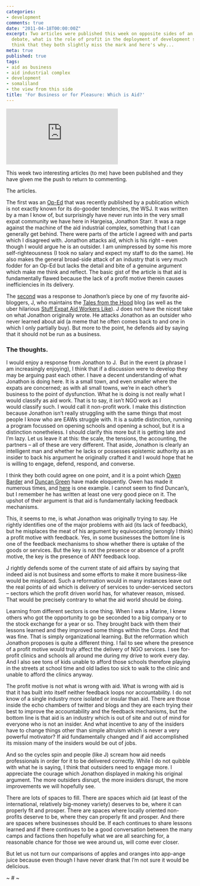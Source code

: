 ```yaml
---
categories:
- development
comments: true
date: "2011-04-18T00:00:00Z"
excerpt: Two articles were published this week on opposite sides of an interesting
  debate, what is the role of profit in the deployment of development services? I
  think that they both slightly miss the mark and here's why...
meta: true
published: true
tags:
- aid as business
- aid industrial complex
- development
- somaliland
- the view from this side
title: 'For Business or for Pleasure: Which is Aid?'
---
```


[![Cropped version of Wisconsin: Open for business. Closed for people. by BlueRobot @ flickr][2]][2]

This week two interesting articles (to me) have been published and they have given me the push to return to commenting.


The articles.

The first was an [Op-Ed][2] that was recently published by a publication which is not exactly known for its do-gooder tendencies, the WSJ. It was written by a man I know of, but surprisingly have never run into in the very small expat community we have here in Hargeisa, Jonathon Starr. It was a rage against the machine of the aid industrial complex, something that I can generally get behind. There were parts of the article I agreed with and parts which I disagreed with. Jonathon attacks aid, which is his right – even though I would argue he is an outsider. I am unimpressed by some his more self-righteousness (I took no salary and expect my staff to do the same). He also makes the general broad-side attack of an industry that is very much fodder for an Op-Ed but lacks the detail and bite of a genuine argument which make me think and reflect. The basic gist of the article is that aid is fundamentally flawed because the lack of a profit motive therein causes inefficiencies in its delivery.

 [2]: http://online.wsj.com/article/SB10001424052748704425804576220524034207558.html

The [second][3] was a response to Jonathon’s piece by one of my favorite aid-bloggers, J, who maintains the [Tales from the Hood][4] blog (as well as the uber hilarious [Stuff Expat Aid Workers Like][5]). J does not have the nicest take on what Jonathon originally wrote. He attacks Jonathon as an outsider who never learned about aid (a meme that he often comes back to and one in which I only partially buy). But more to the point, he defends aid by saying that it should not be run as a business.

 [3]: http://talesfromethehood.com/2011/04/18/big-business/
 [4]: http://http://talesfromethehood.com/
 [5]: http://stuffexpataidworkerslike.com

### The thoughts.

I would enjoy a response from Jonathon to J.  But in the event (a phrase I am increasingly enjoying), I think that if a discussion were to develop they may be arguing past each other. I have a decent understanding of what Jonathon is doing here. It is a small town, and even smaller where the expats are concerned; as with all small towns, we’re in each other’s business to the point of dysfunction. What he is doing is not really what I would classify as aid work. That is to say, it isn’t NGO work as I would classify such. I would call it non-profit work. I make this distinction because Jonathon isn’t really struggling with the same things that most people I know who are EAWs struggle with. It is a subtle distinction, running a program focussed on opening schools and opening a school, but it is a distinction nonetheless. I should clarify this more but it is getting late and I’m lazy. Let us leave it at this: the scale, the tensions, the accounting, the partners – all of these are very different. That aside, Jonathon is clearly an intelligent man and whether he lacks or possesses epistemic authority as an insider to back his argument he originally crafted it and I would hope that he is willing to engage, defend, respond, and converse.

I think they both could agree on one point, and it is a point which [Owen Barder][6] and [Duncan Green][7] have made eloquently. Owen has made it numerous times, and [here][8] is one example. I cannot seem to find Duncan’s, but I remember he has written at least one very good piece on it. The upshot of their argument is that aid is fundamentally lacking feedback mechanisms.

 [6]: http://owenabroad.com
 [7]: http://http://www.oxfamblogs.org/fp2p/
 [8]: http://www.owen.org/blog/4018

This, it seems to me, is what Jonathon was originally trying to say. He rightly identifies one of the major problems with aid (its lack of feedback), but he misplaces the meat of his argument by equivocating (wrongly I think) a profit motive with feedback. Yes, in some businesses the bottom line is one of the feedback mechanisms to show whether there is uptake of the goods or services. But the key is not the presence or absence of a profit motive, the key is the presence of ANY feedback loop.

J rightly defends some of the current state of aid affairs by saying that indeed aid is not business and some efforts to make it more business-like would be misplaced. Such a reformation would in many instances leave out the real points of aid which is delivery of services to under-serviced sectors – sectors which the profit driven world has, for whatever reason, missed. That would be precisely contrary to what the aid world should be doing.

Learning from different sectors is one thing. When I was a Marine, I knew others who got the opportunity to go be seconded to a big company or to the stock exchange for a year or so. They brought back with them their lessons learned and they improved some things within the Corps. And that was fine. That is simply organizational learning. But the reformation which Jonathon proposes is quite a different thing. I fail to see where the presence of a profit motive would truly affect the delivery of NGO services. I see for-profit clinics and schools all around me during my drive to work every day. And I also see tons of kids unable to afford those schools therefore playing in the streets at school time and old ladies too sick to walk to the clinic and unable to afford the clinics anyway.

The profit motive is not what is wrong with aid. What is wrong with aid is that it has built into itself neither feedback loops nor accountability. I do not know of a single industry more isolated or insular than aid. There are those inside the echo chambers of twitter and blogs and they are each trying their best to improve the accountability and the feedback mechanisms, but the bottom line is that aid is an industry which is out of site and out of mind for everyone who is not an insider. And what incentive to any of the insiders have to change things other than simple altruism which is never a very powerful motivator? If aid fundamentally changed and if aid accomplished its mission many of the insiders would be out of jobs.

And so the cycles spin and people (like J) scream how aid needs professionals in order for it to be delivered correctly. While I do not quibble with what he is saying, I think that outsiders need to engage more. I appreciate the courage which Jonathon displayed in making his original argument. The more outsiders disrupt, the more insiders disrupt, the more improvements we will hopefully see.

There are lots of spaces to fill. There are spaces which aid (at least of the international, relatively big-money variety) deserves to be, where it can properly fit and prosper. There are spaces where locally oriented non-profits deserve to be, where they can properly fit and prosper. And there are spaces where businesses should be. If each continues to share lessons learned and if there continues to be a good conversation between the many camps and factions then hopefully what we are all searching for, a reasonable chance for those we wee around us, will come ever closer.

But let us not turn our comparisons of apples and oranges into app-ange juice because even though I have never drank that I’m not sure it would be delicious.

~ # ~
